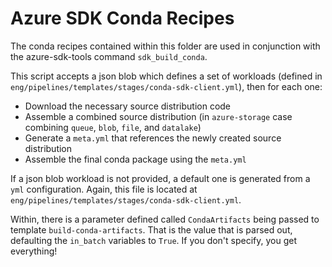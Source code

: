# Azure SDK Conda Recipes

The conda recipes contained within this folder are used in conjunction with the azure-sdk-tools command `sdk_build_conda`.

This script accepts a json blob which defines a set of workloads (defined in `eng/pipelines/templates/stages/conda-sdk-client.yml`), then for each one:

- Download the necessary source distribution code
- Assemble a combined source distribution (in `azure-storage` case combining `queue`, `blob`, `file`, and `datalake`)
- Generate a `meta.yml` that references the newly created source distribution
- Assemble the final conda package using the `meta.yml`

If a json blob workload is not provided, a default one is generated from a `yml` configuration. Again, this file is located at `eng/pipelines/templates/stages/conda-sdk-client.yml`.

Within, there is a parameter defined called `CondaArtifacts` being passed to template `build-conda-artifacts`. That is the value that is parsed out, defaulting the `in_batch` variables to `True`. If you don't specify, you get everything!
